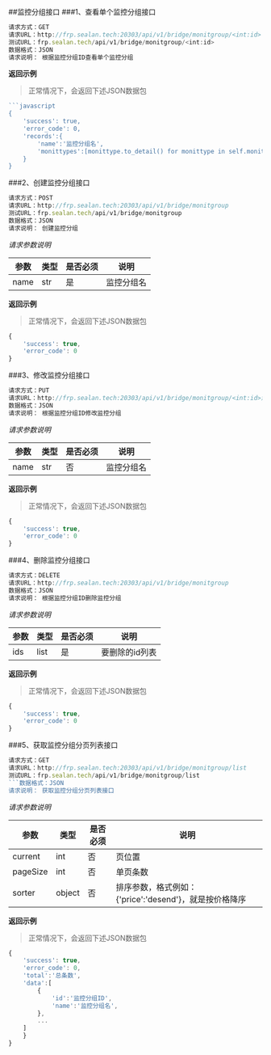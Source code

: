 ##监控分组接口
###1、查看单个监控分组接口
```javascript
请求方式：GET
请求URL：http://frp.sealan.tech:20303/api/v1/bridge/monitgroup/<int:id>
测试URL：frp.sealan.tech/api/v1/bridge/monitgroup/<int:id>
数据格式：JSON
请求说明： 根据监控分组ID查看单个监控分组
```
**返回示例**
> 正常情况下，会返回下述JSON数据包
```javascript
```javascript
{
	'success': true,
	'error_code': 0,
	'records':{
		'name':'监控分组名',
		'monittypes':[monittype.to_detail() for monittype in self.monittypes],
	}
}
```
###2、创建监控分组接口
```javascript
请求方式：POST
请求URL：http://frp.sealan.tech:20303/api/v1/bridge/monitgroup
测试URL：frp.sealan.tech/api/v1/bridge/monitgroup
数据格式：JSON
请求说明： 创建监控分组
```
*请求参数说明*

| 参数  | 类型   | 是否必须 | 说明        |
| ----- | ------ | -------- | ----------- |
|name|str|是|监控分组名|

**返回示例**
> 正常情况下，会返回下述JSON数据包
```javascript
{
	'success': true,
	'error_code': 0
}
```
###3、修改监控分组接口
```javascript
请求方式：PUT
请求URL：http://frp.sealan.tech:20303/api/v1/bridge/monitgroup/<int:id>测试URL：frp.sealan.tech/api/v1/bridge/monitgroup/<int:id>
数据格式：JSON
请求说明： 根据监控分组ID修改监控分组
```
*请求参数说明*

| 参数  | 类型   | 是否必须 | 说明        |
| ----- | ------ | -------- | ----------- |
|name|str|否|监控分组名|

**返回示例**
> 正常情况下，会返回下述JSON数据包
```javascript
{
	'success': true,
	'error_code': 0
}
```
###4、删除监控分组接口
```javascript
请求方式：DELETE
请求URL：http://frp.sealan.tech:20303/api/v1/bridge/monitgroup
数据格式：JSON
请求说明： 根据监控分组ID删除监控分组
```
*请求参数说明*

| 参数  | 类型   | 是否必须 | 说明        |
| ----- | ------ | -------- | ----------- |
|ids|list|是|要删除的id列表|
**返回示例**
> 正常情况下，会返回下述JSON数据包
```javascript
{
	'success': true,
	'error_code': 0
}
```
###5、获取监控分组分页列表接口
```javascript
请求方式：GET
请求URL：http://frp.sealan.tech:20303/api/v1/bridge/monitgroup/list
测试URL：frp.sealan.tech/api/v1/bridge/monitgroup/list
```数据格式：JSON
请求说明： 获取监控分组分页列表接口
```
*请求参数说明*

| 参数  | 类型   | 是否必须 | 说明        |
| ----- | ------ | -------- | ----------- |
|current|int|否|页位置|
|pageSize|int|否|单页条数|
|sorter|object|否|排序参数，格式例如：{'price':'desend'}，就是按价格降序|

**返回示例**
> 正常情况下，会返回下述JSON数据包
```javascript
{
	'success': true,
	'error_code': 0,
	'total':'总条数',
	'data':[
		{
			'id':'监控分组ID',
			'name':'监控分组名',
		},
		...
	]
	}
}
```
